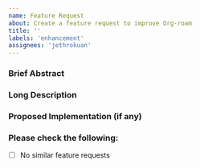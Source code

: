 ```yaml
---
name: Feature Request
about: Create a feature request to improve Org-roam
title: ''
labels: 'enhancement'
assignees: 'jethrokuan'
---
```


### Brief Abstract

### Long Description

### Proposed Implementation (if any)

### Please check the following:
- [ ] No similar feature requests
